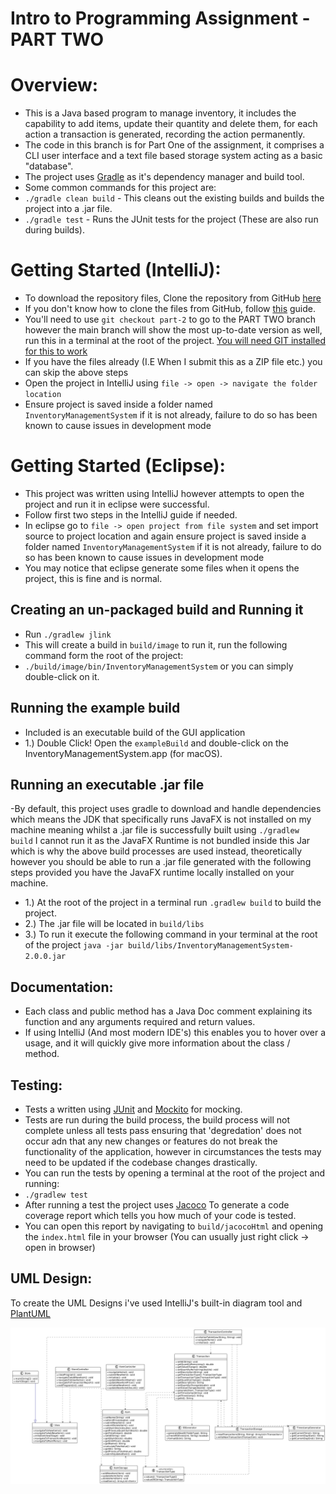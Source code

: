 # Intro to Programming Assignment - PART TWO

# Overview:
- This is a Java based program to manage inventory, it includes the capability to add items, update their quantity and delete them, for each action a transaction is generated, recording the action permanently.
- The code in this branch is for Part One of the assignment, it comprises a CLI user interface and a text file
  based storage system acting as a basic "database".
- The project uses [Gradle](https://gradle.org/) as it's dependency manager and build tool.
- Some common commands for this project are:
- ```./gradle clean build``` - This cleans out the existing builds and builds the project into a .jar file.
- ```./gradle test``` - Runs the JUnit tests for the project (These are also run during builds).

# Getting Started (IntelliJ):

- To download the repository files, Clone the repository from GitHub [here](https://github.com/0xKona/I2PAssignmentv2)
- If you don't know how to clone the files from GitHub, follow [this](https://docs.github.com/en/repositories/creating-and-managing-repositories/cloning-a-repository) guide.
- You'll need to use `git checkout part-2` to go to the PART TWO branch however the main branch will show the most up-to-date version as well, run this in a terminal at the root of the project. [You will need GIT installed for this to work](https://git-scm.com/book/en/v2/Getting-Started-Installing-Git)
- If you have the files already (I.E When I submit this as a ZIP file etc.) you can skip the above steps
- Open the project in IntelliJ using `file -> open -> navigate the folder location`
- Ensure project is saved inside a folder named `InventoryManagementSystem` if it is not already, failure to do so has been known to cause issues in development mode


# Getting Started (Eclipse):

- This project was written using IntelliJ however attempts to open the project and run it in eclipse were successful.
- Follow first two steps in the IntelliJ guide if needed.
- In eclipse go to `file -> open project from file system`  and set import source to project location and again ensure project is saved inside a folder named `InventoryManagementSystem` if it is not already, failure to do so has been known to cause issues in development mode
- You may notice that eclipse generate some files when it opens the project, this is fine and is normal.


## Creating an un-packaged build and Running it

- Run `./gradlew jlink`
- This will create a build in `build/image` to run it, run the following command form the root of the project:
- `./build/image/bin/InventoryManagementSystem` or you can simply double-click on it.

## Running the example build

- Included is an executable build of the GUI application
- 1.) Double Click! Open the `exampleBuild` and double-click on the InventoryManagementSystem.app (for macOS).

## Running an executable .jar file

-By default, this project uses gradle to download and handle dependencies which means the JDK that specifically runs JavaFX is not installed on my machine meaning whilst a .jar file is successfully built using `./gradlew build` I cannot run it as the JavaFX Runtime is not bundled inside this Jar which is why the above build processes are used instead, theoretically however you should be able to run a .jar file generated with the following steps provided you have the JavaFX runtime locally installed on your machine.
- 1.) At the root of the project in a terminal run `.gradlew build` to build the project.
- 2.) The .jar file will be located in `build/libs`
- 3.) To run it execute the following command in your terminal at the root of the project `java -jar build/libs/InventoryManagementSystem-2.0.0.jar`


## Documentation:
- Each class and public method has a Java Doc comment explaining its function and any arguments required and return values.
- If using IntelliJ (And most modern IDE's) this enables you to hover over a usage, and it will quickly give more information about the class / method.

## Testing:
- Tests a written using [JUnit](https://junit.org/junit5/) and [Mockito](https://site.mockito.org/) for mocking.
- Tests are run during the build process, the build process will not complete unless all tests pass ensuring that 'degredation' does not occur adn that any new changes or features do not break the functionality of the application, however in circumstances the tests may need to be updated if the codebase changes drastically.
- You can run the tests by opening a terminal at the root of the project and running:
- ```./gradlew test```
- After running a test the project uses [Jacoco](https://github.com/jacoco/jacoco) To generate a code coverage report which tells you how much of your code is tested.
- You can open this report by navigating to `build/jacocoHtml` and opening the `index.html` file in your browser (You can usually just right click -> open in browser)

## UML Design:

To create the UML Designs i've used IntelliJ's built-in diagram tool and [PlantUML](https://www.plantuml.com/plantuml/uml/SyfFKj2rKt3CoKnELR1Io4ZDoSa700003)

![UML Diagram](UML-Diagrams/UML-Diagram.png)